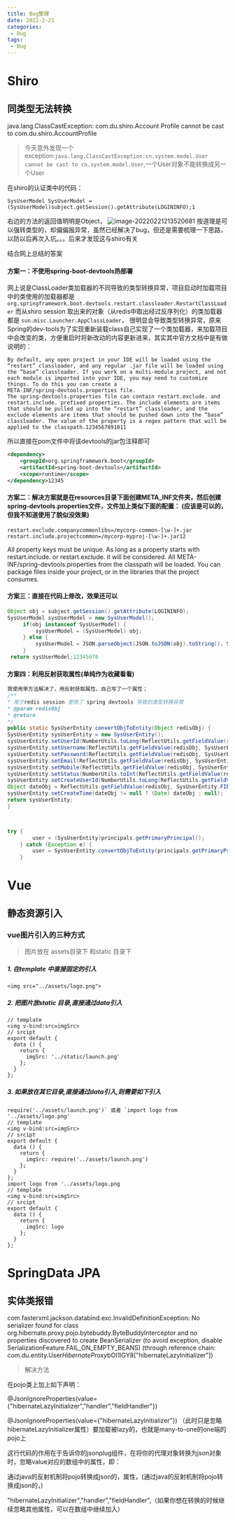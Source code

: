 ```yaml
---
title: Bug整理
date: 2022-2-21
categories:
 - Bug
tags:
 - Bug
---
```

# Shiro

## 同类型无法转换

java.lang.ClassCastException: com.du.shiro.Account Profile cannot be cast to com.du.shiro.AccountProfile

>   今天意外发现一个exception:`java.lang.ClassCastException:cn.system.model.User cannot be cast to cn.system.model.User`,一个User对象不能转换成另一个User

在shiro的认证类中的代码：

```
SysUserModel SysUserModel = (SysUserModel)subject.getSession().getAttribute(LOGININFO);1
```

右边的方法的返回值明明是Object，
![image-20220221213520681](https://coderdu.com/image/image-20220221213520681.png)
按道理是可以强转类型的，却偏偏报异常，虽然已经解决了bug，但还是需要梳理一下思路，以防以后再次入坑。。。后来才发现这与shiro有关

结合网上总结的答案

#### 方案一：不使用spring-boot-devtools热部署

网上说是ClassLoader类加载器的不同导致的类型转换异常，项目启动时加载项目中的类使用的加载器都是`org.springframework.boot.devtools.restart.classloader.RestartClassLoader`
而从shiro session 取出来的对象（从redis中取出经过反序列化）的类加载器都是
`sun.misc.Launcher.AppClassLoader`，
很明显会导致类型转换异常，原来Spring的dev-tools为了实现重新装载class自己实现了一个类加载器，来加载项目中会改变的类，方便重启时将新改动的内容更新进来，其实其中官方文档中是有做说明的：

```text
By default, any open project in your IDE will be loaded using the 
“restart” classloader, and any regular .jar file will be loaded using 
the “base” classloader. If you work on a multi-module project, and not each module is imported into your IDE, you may need to customize 
things. To do this you can create a 
META-INF/spring-devtools.properties file.
The spring-devtools.properties file can contain restart.exclude. and 
restart.include. prefixed properties. The include elements are items 
that should be pulled up into the “restart” classloader, and the 
exclude elements are items that should be pushed down into the “base” 
classloader. The value of the property is a regex pattern that will be 
applied to the classpath.1234567891011
```

所以直接在pom文件中将该devtools的jar包注释即可

```xml
<dependency>
    <groupId>org.springframework.boot</groupId>
    <artifactId>spring-boot-devtools</artifactId>
    <scope>runtime</scope>
</dependency>12345
```

#### 方案二：解决方案就是在resources目录下面创建META_INF文件夹，然后创建spring-devtools.properties文件，文件加上类似下面的配置： (应该是可以的，但我不知道使用了貌似没效果)

```properties
restart.exclude.companycommonlibs=/mycorp-common-[\w-]+.jar 
restart.include.projectcommon=/mycorp-myproj-[\w-]+.jar12
```

All property keys must be unique. As long as a property starts with
restart.include. or restart.exclude. it will be considered. All
META-INF/spring-devtools.properties from the classpath will be loaded.
You can package files inside your project, or in the libraries that
the project consumes.

#### 方案三：直接在代码上修改，效果还可以

```java
Object obj = subject.getSession().getAttribute(LOGININFO);
SysUserModel sysUserModel = new SysUserModel();
     if(obj instanceof SysUserModel) {
         sysUserModel = (SysUserModel) obj;
     } else {
         sysUserModel = JSON.parseObject(JSON.toJSON(obj).toString(), SysUserModel.class);
     }
 return sysUserModel;12345678
```

#### 方案四：利用反射获取属性(单纯作为收藏看看)

```java
我使用笨方法解决了，用反射获取属性，自己写了一个属性；
/**
* 用于redis session 使用了 spring devtools 导致的类型转换异常
* @param redisObj
* @return
*/
public static SysUserEntity convertObjToEntity(Object redisObj) {
SysUserEntity sysUserEntity = new SysUserEntity();
sysUserEntity.setUserId(NumberUtils.toLong(ReflectUtils.getFieldValue(redisObj, SysUserEntity.FIELD_USERID)+"",0));
sysUserEntity.setUsername(ReflectUtils.getFieldValue(redisObj, SysUserEntity.FIELD_USERNAME)+"");
sysUserEntity.setPassword(ReflectUtils.getFieldValue(redisObj, SysUserEntity.FIELD_PASSWORD)+"");
sysUserEntity.setEmail(ReflectUtils.getFieldValue(redisObj, SysUserEntity.FIELD_EMAIL)+"");
sysUserEntity.setMobile(ReflectUtils.getFieldValue(redisObj, SysUserEntity.FIELD_MOBILE)+"");
sysUserEntity.setStatus(NumberUtils.toInt(ReflectUtils.getFieldValue(redisObj, SysUserEntity.FIELD_STATUS)+"",0));
sysUserEntity.setCreateUserId(NumberUtils.toLong(ReflectUtils.getFieldValue(redisObj, SysUserEntity.FIELD_CREATEUSERID)+"",0));
Object dateObj = ReflectUtils.getFieldValue(redisObj, SysUserEntity.FIELD_CREATETIME);
sysUserEntity.setCreateTime(dateObj != null ? (Date) dateObj : null);
return sysUserEntity;
}



try {
        user = (SysUserEntity)principals.getPrimaryPrincipal();
    } catch (Exception e) {
        user = SysUserEntity.convertObjToEntity(principals.getPrimaryPrincipal());
    }
```

# Vue

## 静态资源引入

### vue图片引入的三种方式

>   图片放在 assets目录下 和static 目录下

##### 1. 在template 中直接固定的引入

```vue
<img src="../assets/logo.png">
```

##### 2. 把图片放static 目录,直接通过data引入

```vue
// template
<img v-bind:src=imgSrc>
// srcipt
export default {
  data () {
    return {
      imgSrc: '../static/launch.png'
    };
  }
};
```

##### 3. 如果放在其它目录,直接通过data引入,则需要如下引入

```vue
require('../assets/launch.png')` 或者 `import logo from '../assets/logo.png'
// template
<img v-bind:src=imgSrc>
// srcipt
export default {
  data () {
    return {
      imgSrc: require('../assets/launch.png')
    };
  }
};
import logo from '../assets/logo.png
// template
<img v-bind:src=imgSrc>
// srcipt
export default {
  data () {
    return {
      imgSrc: logo
    };
  }
};
```

# SpringData JPA

## 实体类报错

com.fasterxml.jackson.databind.exc.InvalidDefinitionException: No serializer found for class org.hibernate.proxy.pojo.bytebuddy.ByteBuddyInterceptor and no properties discovered to create BeanSerializer (to avoid exception, disable SerializationFeature.FAIL_ON_EMPTY_BEANS) (through reference chain: com.du.entity.User$HibernateProxy$bOI1IGY8["hibernateLazyInitializer"])

>   解决方法

在pojo类上加上如下声明：

@JsonIgnoreProperties(value={"hibernateLazyInitializer","handler","fieldHandler"}) 

@JsonIgnoreProperties(value={"hibernateLazyInitializer"})  （此时只是忽略hibernateLazyInitializer属性）要加载被lazy的，也就是many-to-one的one端的pojo上

这行代码的作用在于告诉你的jsonplug组件，在将你的代理对象转换为json对象时，忽略value对应的数组中的属性，即：

通过java的反射机制将pojo转换成json的，属性，(通过java的反射机制将pojo转换成json的，)

"hibernateLazyInitializer","handler","fieldHandler",（如果你想在转换的时候继续忽略其他属性，可以在数组中继续加入）

